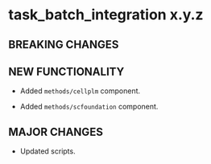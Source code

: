 # task_batch_integration x.y.z

## BREAKING CHANGES

<!-- * Restructured `src` directory (PR #3). -->

## NEW FUNCTIONALITY

* Added `methods/cellplm` component.

* Added `methods/scfoundation` component.


## MAJOR CHANGES

* Updated scripts.



